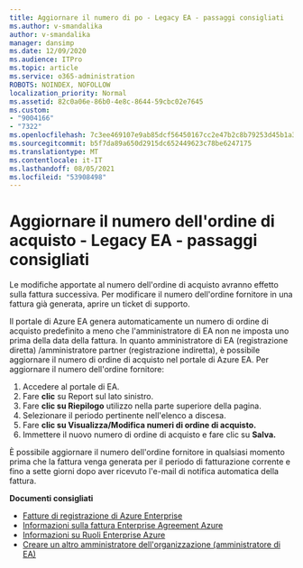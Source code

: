 ```yaml
---
title: Aggiornare il numero di po - Legacy EA - passaggi consigliati
ms.author: v-smandalika
author: v-smandalika
manager: dansimp
ms.date: 12/09/2020
ms.audience: ITPro
ms.topic: article
ms.service: o365-administration
ROBOTS: NOINDEX, NOFOLLOW
localization_priority: Normal
ms.assetid: 82c0a06e-86b0-4e8c-8644-59cbc02e7645
ms.custom:
- "9004166"
- "7322"
ms.openlocfilehash: 7c3ee469107e9ab85dcf56450167cc2e47b2c8b79253d45b1a362959a869ba24
ms.sourcegitcommit: b5f7da89a650d2915dc652449623c78be6247175
ms.translationtype: MT
ms.contentlocale: it-IT
ms.lasthandoff: 08/05/2021
ms.locfileid: "53908498"
---
```

# <a name="update-purchase-order-number---legacy-ea---recommended-steps"></a>Aggiornare il numero dell'ordine di acquisto - Legacy EA - passaggi consigliati

Le modifiche apportate al numero dell'ordine di acquisto avranno effetto sulla fattura successiva. Per modificare il numero dell'ordine fornitore in una fattura già generata, aprire un ticket di supporto. 

Il portale di Azure EA genera automaticamente un numero di ordine di acquisto predefinito a meno che l'amministratore di EA non ne imposta uno prima della data della fattura. In quanto amministratore di EA (registrazione diretta) /amministratore partner (registrazione indiretta), è possibile aggiornare il numero di ordine di acquisto nel portale di Azure EA. Per aggiornare il numero dell'ordine fornitore:

1. Accedere al portale di EA.
2. Fare **clic** su Report sul lato sinistro.
3. Fare **clic su Riepilogo** utilizzo nella parte superiore della pagina.
4. Selezionare il periodo pertinente nell'elenco a discesa.
5. Fare **clic su Visualizza/Modifica numeri di ordine di acquisto.**
6. Immettere il nuovo numero di ordine di acquisto e fare clic su **Salva.**

È possibile aggiornare il numero dell'ordine fornitore in qualsiasi momento prima che la fattura venga generata per il periodo di fatturazione corrente e fino a sette giorni dopo aver ricevuto l'e-mail di notifica automatica della fattura. 

**Documenti consigliati**

- [Fatture di registrazione di Azure Enterprise](https://docs.microsoft.com/azure/cost-management-billing/manage/ea-portal-enrollment-invoices) 
- [Informazioni sulla fattura Enterprise Agreement Azure](https://docs.microsoft.com/azure/cost-management-billing/understand/review-enterprise-agreement-bill)  
- [Informazioni su Ruoli Enterprise Azure](https://docs.microsoft.com/azure/cost-management-billing/manage/understand-ea-roles#add-a-new-enterprise-administrator) 
- [Creare un altro amministratore dell'organizzazione (amministratore di EA)](https://docs.microsoft.com/azure/cost-management-billing/manage/ea-portal-administration#create-another-enterprise-administrator)
